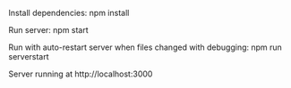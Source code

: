 Install dependencies:
npm install

Run server:
npm start

Run with auto-restart server when files changed with debugging:
npm run serverstart

Server running at http://localhost:3000
